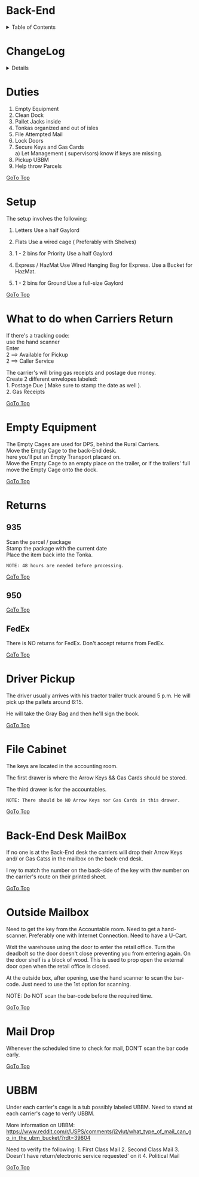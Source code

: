 # Back-End  

<details>
<summary>Table of Contents</summary>  

1. [ChangeLog](#changelog) <br>
2. [Duties](#duties) <br>
3. [Setup](#setup) <br>
4. [Carriers](#carriers) <br>
4.a. [935](#935) <br>
4.b. [950](#950) <br>
4.c. [FedEx](#fedex) <br>
5. [Empty Equipment](#emptyequipment) <br>
6. [Returns](#returns) <br>
5. [Driver Pickup](#driverpickup) <br>
6. [File Cabinet](#filecabinet) <br>
7. [Back-End Desk MailBox](#mailbox) <br>
8. [Outside Mailbox](#outsidemailbox) <br>
9. [Mail Drop](#maildrop) <br>
10. [UBBM](#ubbm)

</details>

# ChangeLog <a name="changelog"></a>
<details>

| Date | Owner | Reason for Change |
| --- | --- | --- |
| 02/10/2025 | STL John S | Initial Commit |
</details>

# Duties <a name="duties"></a>
  1. Empty Equipment
  2. Clean Dock
  3. Pallet Jacks inside
  4. Tonkas organized and out of isles
  5. File Attempted Mail
  6. Lock Doors
  7. Secure Keys and Gas Cards <br>
    a) Let Management ( supervisors) know if keys are missing.
  8. Pickup UBBM
  9. Help throw Parcels

  [GoTo Top](#back-end)

# Setup <a name="setup"></a>

The setup involves the following:
1) Letters
    Use a half Gaylord
2) Flats
    Use a wired cage ( Preferably with Shelves)
3) 1 - 2 bins for Priority
    Use a half Gaylord

1) Express / HazMat
    Use Wired Hanging Bag for Express.
    Use a Bucket for HazMat.
2) 1 - 2  bins for Ground
    Use a full-size Gaylord

  [GoTo Top](#back-end)

# What to do when Carriers Return <a name="carriers"></a>
If there's a tracking code: <br>
  use the hand scanner <br>
  Enter <br>
  2 ==> Available for Pickup <br>
  2 ==> Caller Service <br>

The carrier's will bring gas receipts and postage due money. <br>
  Create 2 different envelopes labeled: <br>
    1. Postage Due ( Make sure to stamp the date as well ). <br>
    2. Gas Receipts 

  [GoTo Top](#back-end)

# Empty Equipment <a name="emptyequipment"></a>
  The Empty Cages are used for DPS, behind the Rural Carriers.<br>
    Move the Empty Cage to the back-End desk.<br>  here you'll put an Empty Transport placard on.<br>
    Move the Empty Cage to an empty place on the trailer, or if the trailers' full move the Empty Cage onto the dock.

  [GoTo Top](#back-end)

# Returns <a name="returns"></a>
## 935 <a name="935"></a>
   Scan the parcel / package <br>
    Stamp the package with the current date<br>
    Place the item back into the Tonka.

    NOTE: 48 hours are needed before processing.

  [GoTo Top](#back-end)

##  950 <a name="950"></a>

  [GoTo Top](#back-end)

## FedEx <a name="fedex"></a>
  There is NO returns for FedEx.
  Don't accept returns from FedEx.

  [GoTo Top](#back-end)

# Driver Pickup <a name="driverpickup"></a>
  The driver usually arrives with his tractor trailer truck around 5 p.m.  He will pick up the pallets around 6:15.

  He will take the Gray Bag and then he'll sign the book.

  [GoTo Top](#back-end)

# File Cabinet <a name="filecabinet"></a>
The keys are located in the accounting room.

The first drawer is where the Arrow Keys && Gas Cards should be stored.

The third drawer is for the accountables.

    NOTE: There should be NO Arrow Keys nor Gas Cards in this drawer.

  [GoTo Top](#back-end)

# Back-End Desk MailBox <a name="mailbox"></a>
  If no one is at the Back-End desk the carriers will drop their Arrow Keys and/ or Gas Catss in the mailbox on the back-end desk.

  I rey to match the number on the back-side of the key with thw number on the carrier's route on their printed sheet.

  [GoTo Top](#back-end)

# Outside Mailbox <a name="outsidemailbox"></a>
  Need to get the key from the Accountable room.
  Need to get a hand-scanner.  Preferably one with Internet Connection.
  Need to have a U-Cart.

  Wxit the warehouse using the door to enter the retail office.
  Turn the deadbolt so the door doesn't close preventing you from entering again.
  On the door shelf is a block of wood.  This is used to prop open the external door open when the retail office is closed.

  At the outside box, after opening, use the hand scanner to scan the bar-code.
    Just need to use the 1st option for scanning.

NOTE: Do NOT scan the bar-code before the required time.

  [GoTo Top](#back-end)

# Mail Drop <a name="maildrop"></a>
  Whenever the scheduled time to check for mail, DON'T scan the bar code early.

  [GoTo Top](#back-end)

# UBBM <a name="ubbm"></a>
  Under each carrier's cage is a tub possibly labeled UBBM.
  Need to stand at each carrier's cage to verify UBBM.

More information on UBBM:
  https://www.reddit.com/r/USPS/comments/j2ylut/what_type_of_mail_can_go_in_the_ubm_bucket/?rdt=39804

  Need to verify the following:
    1. First Class Mail
    2. Second Class Mail
    3. Doesn't have return/electronic service requested' on it
    4. Political Mail

  [GoTo Top](#back-end)